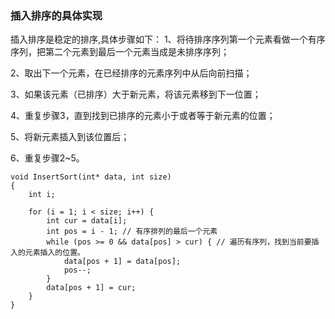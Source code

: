 ### 插入排序的具体实现

插入排序是稳定的排序,具体步骤如下：
1、将待排序序列第一个元素看做一个有序序列，把第二个元素到最后一个元素当成是未排序序列；

2、取出下一个元素，在已经排序的元素序列中从后向前扫描；

3、如果该元素（已排序）大于新元素，将该元素移到下一位置；

4、重复步骤3，直到找到已排序的元素小于或者等于新元素的位置；

5、将新元素插入到该位置后；

6、重复步骤2~5。


```
void InsertSort(int* data, int size)
{
    int i;

    for (i = 1; i < size; i++) {
        int cur = data[i];
        int pos = i - 1; // 有序排列的最后一个元素
        while (pos >= 0 && data[pos] > cur) { // 遍历有序列，找到当前要插入的元素插入的位置。
            data[pos + 1] = data[pos];
            pos--;
        }
        data[pos + 1] = cur;
    }
}
```
